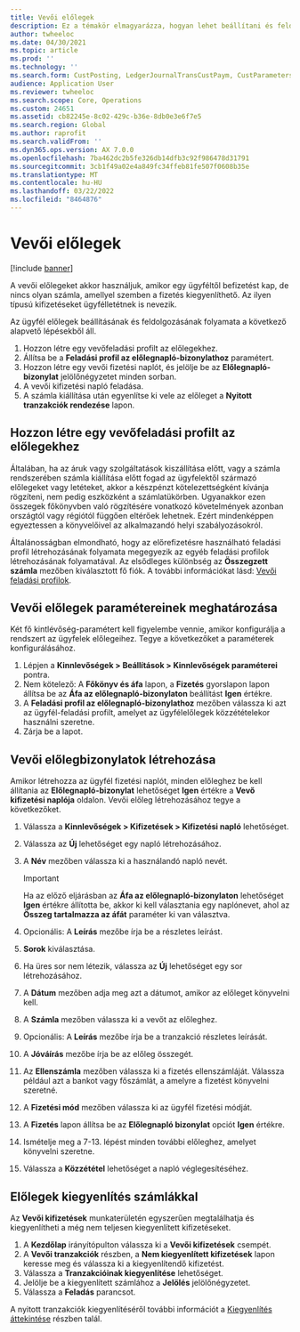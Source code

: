 ```yaml
---
title: Vevői előlegek
description: Ez a témakör elmagyarázza, hogyan lehet beállítani és feldolgozni az ügyfelek előlegeit (más néven vevői letéteket).
author: twheeloc
ms.date: 04/30/2021
ms.topic: article
ms.prod: ''
ms.technology: ''
ms.search.form: CustPosting, LedgerJournalTransCustPaym, CustParameters
audience: Application User
ms.reviewer: twheeloc
ms.search.scope: Core, Operations
ms.custom: 24651
ms.assetid: cb82245e-8c02-429c-b36e-8db0e3e6f7e5
ms.search.region: Global
ms.author: raprofit
ms.search.validFrom: ''
ms.dyn365.ops.version: AX 7.0.0
ms.openlocfilehash: 7ba462dc2b5fe326db14dfb3c92f986478d31791
ms.sourcegitcommit: 3cb1f49a02e4a849fc34ffeb81fe507f0608b35e
ms.translationtype: MT
ms.contentlocale: hu-HU
ms.lasthandoff: 03/22/2022
ms.locfileid: "8464876"
---
```

# <a name="customer-prepayments"></a>Vevői előlegek

[!include [banner](../includes/banner.md)]

A vevői előlegeket akkor használjuk, amikor egy ügyféltől befizetést kap, de nincs olyan számla, amellyel szemben a fizetés kiegyenlíthető. Az ilyen típusú kifizetéseket ügyfélletétnek is nevezik.

Az ügyfél előlegek beállításának és feldolgozásának folyamata a következő alapvető lépésekből áll.

1. Hozzon létre egy vevőfeladási profilt az előlegekhez.
2. Állítsa be a **Feladási profil az előlegnapló-bizonylathoz** paramétert.
3. Hozzon létre egy vevői fizetési naplót, és jelölje be az **Előlegnapló-bizonylat** jelölőnégyzetet minden sorban.
4. A vevői kifizetési napló feladása.
5. A számla kiállítása után egyenlítse ki vele az előleget a **Nyitott tranzakciók rendezése** lapon.

## <a name="create-a-customer-posting-profile-for-prepayments"></a>Hozzon létre egy vevőfeladási profilt az előlegekhez

Általában, ha az áruk vagy szolgáltatások kiszállítása előtt, vagy a számla rendszerében számla kiállítása előtt fogad az ügyfelektől származó előlegeket vagy letéteket, akkor a készpénzt kötelezettségként kívánja rögzíteni, nem pedig eszközként a számlatükörben. Ugyanakkor ezen összegek főkönyvben való rögzítésére vonatkozó követelmények azonban országtól vagy régiótól függően eltérőek lehetnek. Ezért mindenképpen egyeztessen a könyvelőivel az alkalmazandó helyi szabályozásokról.

Általánosságban elmondható, hogy az előrefizetésre használható feladási profil létrehozásának folyamata megegyezik az egyéb feladási profilok létrehozásának folyamatával. Az elsődleges különbség az **Összegzett számla** mezőben kiválasztott fő fiók. A további információkat lásd: [Vevői feladási profilok](customer-posting-profiles.md).

## <a name="define-parameters-for-customer-prepayments"></a>Vevői előlegek paramétereinek meghatározása

Két fő kintlévőség-paramétert kell figyelembe vennie, amikor konfigurálja a rendszert az ügyfelek előlegeihez. Tegye a következőket a paraméterek konfigurálásához.

1. Lépjen a **Kinnlevőségek \> Beállítások \> Kinnlevőségek paraméterei** pontra.
2. Nem kötelező: A **Főkönyv és áfa** lapon, a **Fizetés** gyorslapon lapon állítsa be az **Áfa az előlegnapló-bizonylaton** beállítást **Igen** értékre.
3. A **Feladási profil az előlegnapló-bizonylathoz** mezőben válassza ki azt az ügyfél-feladási profilt, amelyet az ügyfélelőlegek közzétételekor használni szeretne.
4. Zárja be a lapot.

## <a name="create-customer-prepayment-vouchers"></a>Vevői előlegbizonylatok létrehozása

Amikor létrehozza az ügyfél fizetési naplót, minden előleghez be kell állítania az **Előlegnapló-bizonylat** lehetőséget **Igen** értékre a **Vevő kifizetési naplója** oldalon. Vevői előleg létrehozásához tegye a következőket.

1. Válassza a **Kinnlevőségek \> Kifizetések \> Kifizetési napló** lehetőséget.
2. Válassza az **Új** lehetőséget egy napló létrehozásához.
3. A **Név** mezőben válassza ki a használandó napló nevét.

    > [!IMPORTANT]
    > Ha az előző eljárásban az **Áfa az előlegnapló-bizonylaton** lehetőséget **Igen** értékre állította be, akkor ki kell választania egy naplónevet, ahol az **Összeg tartalmazza az áfát** paraméter ki van választva. 

4. Opcionális: A **Leírás** mezőbe írja be a részletes leírást.
5. **Sorok** kiválasztása.
6. Ha üres sor nem létezik, válassza az **Új** lehetőséget egy sor létrehozásához.
7. A **Dátum** mezőben adja meg azt a dátumot, amikor az előleget könyvelni kell.
8. A **Számla** mezőben válassza ki a vevőt az előleghez.
9. Opcionális: A **Leírás** mezőbe írja be a tranzakció részletes leírását.
10. A **Jóváírás** mezőbe írja be az előleg összegét.
11. Az **Ellenszámla** mezőben válassza ki a fizetés ellenszámláját. Válassza például azt a bankot vagy főszámlát, a amelyre a fizetést könyvelni szeretné.
12. A **Fizetési mód** mezőben válassza ki az ügyfél fizetési módját.
13. A **Fizetés** lapon állítsa be az **Előlegnapló bizonylat** opciót **Igen** értékre.
14. Ismételje meg a 7-13. lépést minden további előleghez, amelyet könyvelni szeretne.
15. Válassza a **Közzététel** lehetőséget a napló véglegesítéséhez.

## <a name="settle-prepayments-with-invoices"></a>Előlegek kiegyenlítés számlákkal

Az **Vevői kifizetések** munkaterületén egyszerűen megtalálhatja és kiegyenlítheti a még nem teljesen kiegyenlített kifizetéseket.

1. A **Kezdőlap** irányítópulton válassza ki a **Vevői kifizetések** csempét.
2. A **Vevői tranzakciók** részben, a **Nem kiegyenlített kifizetések** lapon keresse meg és válassza ki a kiegyenlítendő kifizetést.
3. Válassza a **Tranzakcióinak kiegyenlítése** lehetőséget.
4. Jelölje be a kiegyenlített számlához a **Jelölés** jelölőnégyzetet.
5. Válassza a **Feladás** parancsot.

A nyitott tranzakciók kiegyenlítéséről további információt a [Kiegyenlítés áttekintése](/dynamics365/finance/cash-bank-management/settlement-overview) részben talál.
